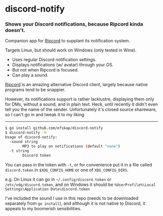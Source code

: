# discord-notify

### Shows your Discord notifications, because Ripcord kinda doesn't.

Companion app for [Ripcord](https://cancel.fm/ripcord/) to supplant its notification system.

Targets Linux, but should work on Windows (only tested in Wine).

* Uses regular Discord notification settings.
* Displays notifications (w/ avatar) through your OS.
* But not when Ripcord is focused.
* Can play a sound.

[Ripcord](https://cancel.fm/ripcord/) is an amazing alternative Discord client, largely because native programs tend to be snappier. 

However, its notifications support is rather lacklustre, displaying them only for DMs, without a sound, and in plain text. Heck, until recently it didn't even tell you the name of the sender. Unfortunately it's closed source shareware, so I can't go in and tweak it to my liking.



---

```sh
$ go install github.com/efskap/discord-notify
$ discord-notify -h
Usage of discord-notify:
  -sound string
        MP3 to play on notifications (default "none")
  -t string
        Discord token
```

You can pass in the token with `-t`, or for convenience put it in a file called `discord.token` in `$XDG_CONFIG_HOME` or one of `XDG_CONFIG_DIRS`. 

e.g. On Linux it can go in `~/.config/discord.token` or `/etc/xdg/discord.token`, and on Windows it should be `%UserProfile%\Local Settings\Application Data\discord.token`

I've included the sound I use in this repo (needs to be downloaded separately from `go install`), and although it is not native to Discord, it appeals to my boomerish sensibilities. 
